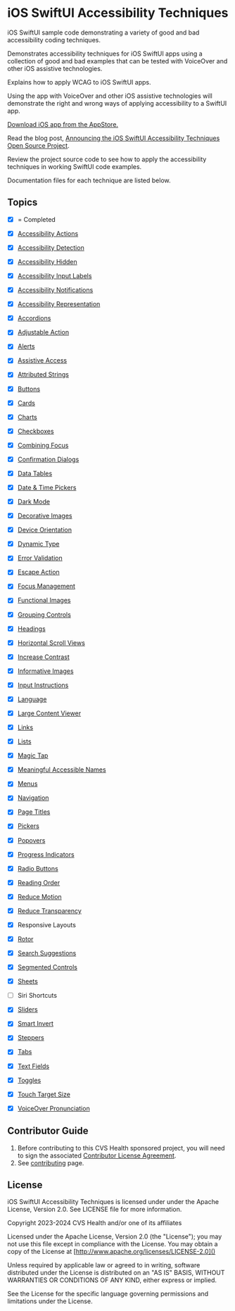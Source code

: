 # iOS SwiftUI Accessibility Techniques
iOS SwiftUI sample code demonstrating a variety of good and bad accessibility coding techniques.

Demonstrates accessibility techniques for iOS SwiftUI apps using a collection of good and bad examples that can be tested with VoiceOver and other iOS assistive technologies.

Explains how to apply WCAG to iOS SwiftUI apps.

Using the app with VoiceOver and other iOS assistive technologies will demonstrate the right and wrong ways of applying accessibility to a SwiftUI app. 

[Download iOS app from the AppStore.](https://apps.apple.com/app/accessibility-techniques/id6474141089)

Read the blog post, [Announcing the iOS SwiftUI Accessibility Techniques Open Source Project](https://www.linkedin.com/pulse/announcing-ios-swiftui-accessibility-techniques-open-source-adam-ldahc/).

Review the project source code to see how to apply the accessibility techniques in working SwiftUI code examples.

Documentation files for each technique are listed below.

## Topics
- [x] = Completed
- [x] [Accessibility Actions](iOSswiftUIa11yTechniques/Documentation/AccessibilityActions.md)
- [x] [Accessibility Detection](iOSswiftUIa11yTechniques/Documentation/AccessibilityDetection.md)
- [x] [Accessibility Hidden](iOSswiftUIa11yTechniques/Documentation/AccessibilityHidden.md)
- [x] [Accessibility Input Labels](iOSswiftUIa11yTechniques/Documentation/AccessibilityInputLabels.md)
- [x] [Accessibility Notifications](iOSswiftUIa11yTechniques/Documentation/AccessibilityNotifications.md)
- [x] [Accessibility Representation](iOSswiftUIa11yTechniques/Documentation/AccessibilityRepresentation.md)
- [x] [Accordions](iOSswiftUIa11yTechniques/Documentation/Accordions.md)
- [x] [Adjustable Action](iOSswiftUIa11yTechniques/Documentation/AdjustableAction.md)
- [x] [Alerts](iOSswiftUIa11yTechniques/Documentation/Alerts.md)
- [x] [Assistive Access](iOSswiftUIa11yTechniques/Documentation/AssistiveAccess.md)
- [x] [Attributed Strings](iOSswiftUIa11yTechniques/Documentation/AttributedStrings.md)
- [x] [Buttons](iOSswiftUIa11yTechniques/Documentation/Buttons.md)
- [x] [Cards](iOSswiftUIa11yTechniques/Documentation/Cards.md)
- [x] [Charts](iOSswiftUIa11yTechniques/Documentation/Charts.md)
- [x] [Checkboxes](iOSswiftUIa11yTechniques/Documentation/Checkboxes.md)
- [x] [Combining Focus](iOSswiftUIa11yTechniques/Documentation/CombiningFocus.md)
- [x] [Confirmation Dialogs](iOSswiftUIa11yTechniques/Documentation/ConfirmationDialogs.md)
- [x] [Data Tables](iOSswiftUIa11yTechniques/Documentation/DataTables.md)
- [x] [Date & Time Pickers](iOSswiftUIa11yTechniques/Documentation/DateTimePickers.md)
- [x] [Dark Mode](iOSswiftUIa11yTechniques/Documentation/DarkMode.md)
- [x] [Decorative Images](iOSswiftUIa11yTechniques/Documentation/DecorativeImages.md)
- [x] [Device Orientation](iOSswiftUIa11yTechniques/Documentation/DeviceOrientation.md)
- [x] [Dynamic Type](iOSswiftUIa11yTechniques/Documentation/DynamicType.md)
- [x] [Error Validation](iOSswiftUIa11yTechniques/Documentation/ErrorValidation.md)
- [x] [Escape Action](iOSswiftUIa11yTechniques/Documentation/EscapeAction.md)
- [x] [Focus Management](iOSswiftUIa11yTechniques/Documentation/FocusManagement.md)
- [x] [Functional Images](iOSswiftUIa11yTechniques/Documentation/FunctionalImages.md)
- [x] [Grouping Controls](iOSswiftUIa11yTechniques/Documentation/GroupingControls.md)
- [x] [Headings](iOSswiftUIa11yTechniques/Documentation/Headings.md)
- [x] [Horizontal Scroll Views](iOSswiftUIa11yTechniques/Documentation/HorizontalScrollViews.md)
- [x] [Increase Contrast](iOSswiftUIa11yTechniques/Documentation/IncreaseContrast.md)
- [x] [Informative Images](iOSswiftUIa11yTechniques/Documentation/InformativeImages.md)
- [x] [Input Instructions](iOSswiftUIa11yTechniques/Documentation/InputInstructions.md)
- [x] [Language](iOSswiftUIa11yTechniques/Documentation/Language.md)
- [x] [Large Content Viewer](iOSswiftUIa11yTechniques/Documentation/LargeContentViewer.md)
- [x] [Links](iOSswiftUIa11yTechniques/Documentation/Links.md)
- [x] [Lists](iOSswiftUIa11yTechniques/Documentation/Lists.md)
- [x] [Magic Tap](iOSswiftUIa11yTechniques/Documentation/MagicTap.md)
- [x] [Meaningful Accessible Names](iOSswiftUIa11yTechniques/Documentation/MeaningfulAccessibleNames.md)
- [x] [Menus](iOSswiftUIa11yTechniques/Documentation/Menus.md)
- [x] [Navigation](iOSswiftUIa11yTechniques/Documentation/Navigation.md)
- [x] [Page Titles](iOSswiftUIa11yTechniques/Documentation/PageTitles.md)
- [x] [Pickers](iOSswiftUIa11yTechniques/Documentation/Pickers.md)
- [x] [Popovers](iOSswiftUIa11yTechniques/Documentation/Popovers.md)
- [x] [Progress Indicators](iOSswiftUIa11yTechniques/Documentation/ProgressIndicators.md)
- [x] [Radio Buttons](iOSswiftUIa11yTechniques/Documentation/RadioButtons.md)
- [x] [Reading Order](iOSswiftUIa11yTechniques/Documentation/ReadingOrder.md)
- [x] [Reduce Motion](iOSswiftUIa11yTechniques/Documentation/ReduceMotion.md)
- [x] [Reduce Transparency](iOSswiftUIa11yTechniques/Documentation/ReduceTransparency.md)
- [x] Responsive Layouts
- [x] [Rotor](iOSswiftUIa11yTechniques/Documentation/Rotor.md)
- [x] [Search Suggestions](iOSswiftUIa11yTechniques/Documentation/SearchSuggestions.md)
- [x] [Segmented Controls](iOSswiftUIa11yTechniques/Documentation/SegmentedControls.md)
- [x] [Sheets](iOSswiftUIa11yTechniques/Documentation/Sheets.md)
- [ ] Siri Shortcuts
- [x] [Sliders](iOSswiftUIa11yTechniques/Documentation/Sliders.md)
- [x] [Smart Invert](iOSswiftUIa11yTechniques/Documentation/SmartInvert.md)
- [x] [Steppers](iOSswiftUIa11yTechniques/Documentation/Steppers.md)
- [x] [Tabs](iOSswiftUIa11yTechniques/Documentation/Tabs.md)
- [x] [Text Fields](iOSswiftUIa11yTechniques/Documentation/TextFields.md)
- [x] [Toggles](iOSswiftUIa11yTechniques/Documentation/Toggles.md)
- [x] [Touch Target Size](iOSswiftUIa11yTechniques/Documentation/TouchTargetSize.md)
- [x] [VoiceOver Pronunciation](iOSswiftUIa11yTechniques/Documentation/VoiceOverPronunciation.md)


## Contributor Guide

1. Before contributing to this CVS Health sponsored project, you will need to sign the associated [Contributor License Agreement](https://forms.office.com/r/tvFjdsisT2).
2. See [contributing](CONTRIBUTING.md) page.

## License
iOS SwiftUI Accessibility Techniques is licensed under under the Apache License, Version 2.0.  See LICENSE file for more information.

Copyright 2023-2024 CVS Health and/or one of its affiliates

Licensed under the Apache License, Version 2.0 (the "License");
you may not use this file except in compliance with the License.
You may obtain a copy of the License at
[http://www.apache.org/licenses/LICENSE-2.0]()

Unless required by applicable law or agreed to in writing, software
distributed under the License is distributed on an "AS IS" BASIS,
WITHOUT WARRANTIES OR CONDITIONS OF ANY KIND, either express or implied.

See the License for the specific language governing permissions and
limitations under the License.
